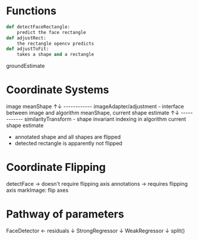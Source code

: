 # Functions

```py
def detectFaceRectangle:
    predict the face rectangle
def adjustRect:
    the rectangle opencv predicts
def adjustToFit:
    takes a shape and a rectangle
```

groundEstimate

# Coordinate Systems

image meanShape
   ↑↓ ------------ imageAdapter/adjustment - interface between image and algorithm
meanShape, current shape estimate
   ↑↓ ------------ similarityTransform - shape invariant indexing in algorithm
current shape estimate

* annotated shape and all shapes are flipped
* detected rectangle is apparently not flipped

# Coordinate Flipping
detectFace -> doesn't require flipping axis
annotations -> requires flipping axis
markImage: flip axes

# Pathway of parameters
FaceDetector <- residuals
↓
StrongRegressor
↓
WeakRegressor
↓
split()
